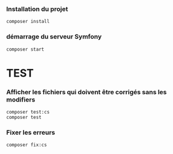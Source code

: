 ### Installation du projet

    composer install

### démarrage du serveur Symfony 
    
    composer start

# TEST

### Afficher les fichiers qui doivent être corrigés sans les modifiers

    composer test:cs
    composer test

### Fixer les erreurs

    composer fix:cs
